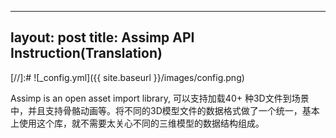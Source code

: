 
---
layout: post
title: Assimp API Instruction(Translation)
---
[//]:# ![_config.yml]({{ site.baseurl }}/images/config.png)

Assimp is an open asset import library, 可以支持加载40+ 种3D文件到场景中，并且支持骨骼动画等。将不同的3D模型文件的数据格式做了一个统一，基本上使用这个库，就不需要太关心不同的三维模型的数据结构组成。
